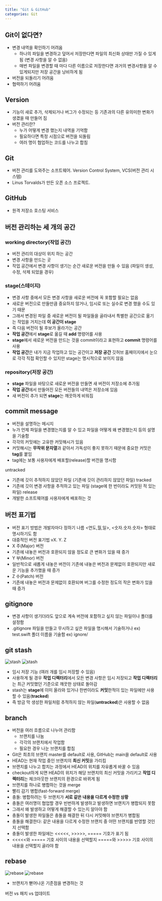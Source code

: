 ```yaml
---
title: "Git & GitHub"
categories: Git
---
```

## Git이 없다면?
- 변경 내역을 확인하기 어려움
    - 하나의 파일을 변경하고 덮어서 저장한다면 파일의 최신화 상태만 가질 수 있게 됨 (변경 사항을 알 수 없음)
    - 매번 파일을 변경할 때 마다 다른 이름으로 저장한다면 과거의 변경사항을 알 수 있게되지만 저장 공간을 낭비하게 됨
- 버전을 되돌리기 어려움
- 협력하기 어려움

## Version
- 기능이 새로 추가, 삭제되거나 버그가 수정되는 등 기존과의 다른 유의미한 변화가 생겼을 때 만들어 짐
- 버전 관리란?
    - 누가 어떻게 변경 했는지 내역을 기억함
    - 필요하다면 특정 시점으로 버전을 되돌림
    - 여러 명이 협업하는 코드를 나누고 합침

## Git
- 버전 관리를 도와주는 소프트웨어. Version Control System, VCS(버전 관리 시스템)
- Linus Torvalds가 만든 오픈 소스 프로젝트.

## GitHub
- 원격 저장소 호스팅 서비스

## 버전 관리하는 세 개의 공간

### working directory(작업 공간)
- 버전 관리의 대상이 위치 하는 공간
- 변경 사항을 만드는 곳
- 작업 공간에서 변경 사항이 생기는 순간 새로운 버전을 만들 수 있음 (파일이 생성, 수정, 삭제 되었을 경우)

### stage(스테이지)
- 변경 사항 중에서 모든 변경 사항을 새로운 버전에 꼭 포함할 필요는 없음
- 새로운 버전으로 만들만큼 중요하지 않거나, 임시로 또는 실수로 변경 했을 수도 있기 때문
- 그래서 변경된 파일 중 새로운 버전이 될 파일들을 골라내서 특별한 공간으로 옮기는 작업을 거치는데 **이 공간이 stage**
- 즉 다음 버전이 될 후보가 올라가는 공간
- **작업 공간**에서 **stage**로 옮길 때 **add** 명령어를 사용
- **stage**에서 새로운 버전을 만드는 것을 commit이라고 표현하고 **commit** 명령어를 사용
- **작업 공간**은 내가 지금 작업하고 있는 공간이고 **저장 공간** 깃허브 홈페이지에서 눈으로 각각 직접 확인할 수 있지만 stage는 명시적으로 보이지 않음 

### repository(저장 공간)
- **stage** 파일을 바탕으로 새로운 버전을 만들면 새 버전이 저장소에 추가됨
- **작업 공간**에서 만들어진 모든 버전들의 내역은 저장소에 있음
- 새 버전이 추가 되면 **stage**는 깨끗하게 비워짐

## commit message
- 버전을 설명하는 메시지
- 누가 언제 파일을 변경했는지를 알 수 있고 파일을 어떻게 왜 변경했는지 등의 설명을 기술함
- 각각의 커밋에는 고유한 커밋해시가 있음
- 커밋해시는 **무작위 문자열**과 같아서 가독성이 좋지 못하기 때문에 중요한 커밋은 **tag**를 붙임
- tag에는 보통 사용자에게 배포할(release)할 버전을 명시함 

untracked
- 기존에 깃이 추적하지 않았던 파일 (기존에 깃이 관리하지 않았던 파일)
tracked
- 기존에 깃이 변경 사항을 추적하고 있는 파일 (stage에 한 번이라도 커밋된 적 있는 파일)
release
- 개발한 소프트웨어를 사용자에게 배포하는 것

## 버전 표기법
- 버전 표기 방법은 개발자마다 정하기 나름 <연도,월,일>, <숫자.숫자.숫자> 형태로 명시하기도 함
- 대중적인 버전 표기법 vX. Y. Z
- X 주(Major) 버전
- 기존에 내놓은 버전과 호환되지 않을 정도로 큰 변화가 있을 때 증가
- Y 부(Minor) 버전
- 일반적으로 새롭게 내놓은 버전이 기존에 내놓은 버전과 문제없이 호환되지만 새로운 기능을 추가했을 때 증가
- Z 수(Patch) 버전
- 기존에 내놓은 버전과 문제없이 호환되며 버그를 수정한 정도의 작은 변화가 있을 때 증가

## gitignore
- 변경 사항이 생기더라도 앞으로 계속 버전에 포함하고 싶지 않는 파일이나 폴더를 설정함
- .gitignore 파일을 만들고 무시하고 싶은 파일을 명시해서 기술하거나 ex) test.swift 폴더 이름을 기술함 ex) ignore/

## git stash
![stash]({{site.url}}/images/stash_before.png)
![stash]({{site.url}}/images/stash_after.png)
- 임시 저장 기능 (여러 개를 임시 저장할 수 있음)
- 사용하게 될 경우 **작업 디렉터리**에서 모든 변경 사항은 임시 저장되고 **작업 디렉터리**는 최근 커밋했던 기준으로 깨끗한 상태로 돌아감
- stash는 **stage**에 이미 올라와 있거나 한번이라도 **커밋**한적이 있는 파일에만 사용할 수 있음(**tracked**)
- 즉 방금 막 생성한 파일처럼 추적하지 않는 파일(**untracked**)은 사용할 수 없음

## branch
- 버전을 여러 흐름으로 나누어 관리함
    - 브랜치를 나눔
    - 각각의 브랜치에서 작업함
    - 필요한 경우 나눈 브랜치를 합침
- Git은 최초의 브랜치 master를 default로 사용, GitHub는 main을 default로 사용
- HEAD는 현재 작업 중인 브랜치의 **최신 커밋**을 가리킴
- 브랜치를 나누고 합치는 과정에서 HEAD의 위치를 자유롭게 바꿀 수 있음
- checkout하게 되면 HEAD의 위치가 해당 브랜치의 최신 커밋을 가리키고 **작업 디렉터리**는 체크아웃한 브랜치의 환경으로 바뀌게 됨
- 브랜치를 하나로 병합하는 것을 merge
- 빨리 감기 병합(fast-forward merge)
- 충돌: 병합하려는 두 브랜치가 **서로 같은 내용을 다르게 수정한 상황**
- 충돌은 여러명이 협업할 경우 빈번하게 발생하고 발생하면 브랜치가 병합되지 못함
- 그래서 왜 발생하고 어떻게 해결할 수 있는지 알아야 함
- 충돌이 발생한 파일들은 충돌을 해결한 뒤 다시 커밋해야 브랜치가 병합됨
- 충돌을 해결한다: 같은 내용을 다르게 수정한 브랜치 중 어떤 브랜치를 반영할 것인지 선택함
- 충돌이 발생한 파일에는 <<<<<, >>>>>, ===== 기호가 표기 됨
- <<<<<와 ===== 기호 사이의 내용을 선택할지 =====와 >>>>> 기호 사이의 내용을 선택할지 골라야 함

## rebase
![rebase]({{site.url}}/images/rebase_before.png)
![rebase]({{site.url}}/images/rebase_after.png)

- 브랜치가 뻗어나온 기준점을 변경하는 것

버전 vs 패치 vs 업데이트
